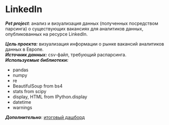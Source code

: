 # LinkedIn  
***Pet project***: анализ и визуализация данных (полученных посредством парсинга) о существующих вакансиях для аналитиков данных, опубликованных на ресурсе LinkedIn. 
 
 ***Цель проекта:*** визуализация информации о рынке вакансий аналитиков данных в Европе.  
 ***Источник данных:*** csv-файл, требующий распарсинга.  
 ***Используемые библиотеки:***  
- pandas
- numpy
- re
- BeautifulSoup from bs4
- stats from scipy
- display, HTML from IPython.display
- datetime
- warnings

***Дополнительно***: [итоговый дашборд](https://public.tableau.com/views/LinkedIn-2/Dashboard2?:language=en-US&:display_count=n&:origin=viz_share_link)

